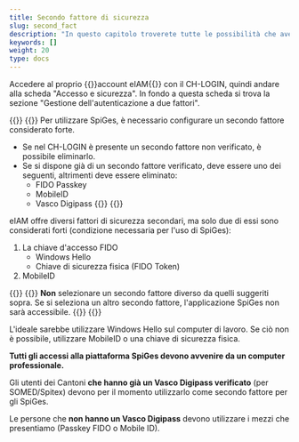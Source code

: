 ```yaml
---
title: Secondo fattore di sicurezza
slug: second_fact
description: "In questo capitolo troverete tutte le possibilità che avete come secondo fattore di sicurezza."
keywords: []
weight: 20
type: docs
---
```


Accedere al proprio {{<link url="https://www.myaccount.eiam.admin.ch/" newTab="true">}}account eIAM{{</link>}} con il CH-LOGIN, quindi andare alla scheda "Accesso e sicurezza". In fondo a questa scheda si trova la sezione "Gestione dell'autenticazione a due fattori".

{{<alert color="info">}}
{{<markdown>}}
 Per utilizzare SpiGes, è necessario configurare un secondo fattore considerato forte.

- Se nel CH-LOGIN è presente un secondo fattore non verificato, è possibile eliminarlo.
- Se si dispone già di un secondo fattore verificato, deve essere uno dei seguenti, altrimenti deve essere eliminato:
    - FIDO Passkey
    - MobileID
    - Vasco Digipass
{{</markdown>}}
{{</alert>}}

eIAM offre diversi fattori di sicurezza secondari, ma solo due di essi sono considerati forti (condizione necessaria per l'uso di SpiGes):

1. La chiave d'accesso FIDO
    - Windows Hello
    - Chiave di sicurezza fisica (FIDO Token)
2. MobileID

{{<alert color="warning">}}
{{<markdown>}}
**Non** selezionare un secondo fattore diverso da quelli suggeriti sopra. Se si seleziona un altro secondo fattore, l'applicazione SpiGes non sarà accessibile.
{{</markdown>}}
{{</alert>}}

L'ideale sarebbe utilizzare Windows Hello sul computer di lavoro.
Se ciò non è possibile, utilizzare MobileID o una chiave di sicurezza fisica.

**Tutti gli accessi alla piattaforma SpiGes devono avvenire da un computer professionale.**

Gli utenti dei Cantoni **che hanno già un Vasco Digipass verificato** (per SOMED/Spitex) devono per il momento utilizzarlo come secondo fattore per gli SpiGes.

Le persone che **non hanno un Vasco Digipass** devono utilizzare i mezzi che presentiamo (Passkey FIDO o Mobile ID).